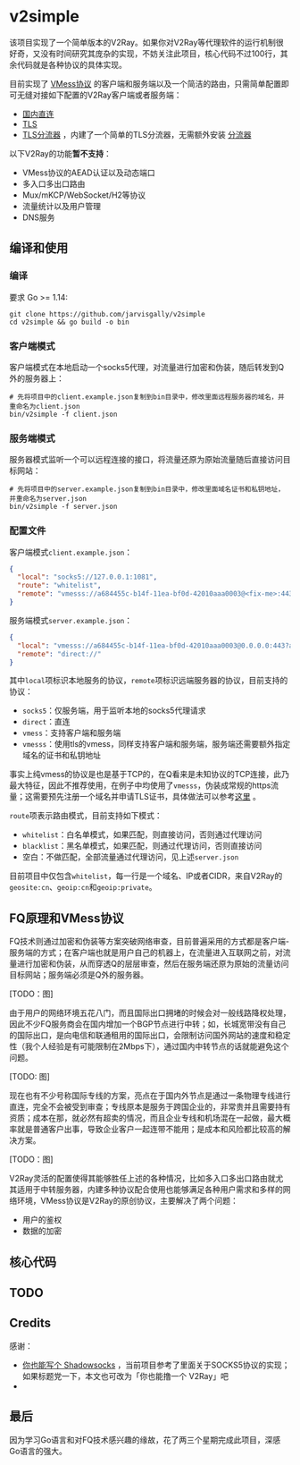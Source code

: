 # v2simple
该项目实现了一个简单版本的V2Ray。如果你对V2Ray等代理软件的运行机制很好奇，又没有时间研究其庞杂的实现，不妨关注此项目，核心代码不过100行，其余代码就是各种协议的具体实现。

目前实现了 [VMess协议]([https://www.v2fly.org/developer/protocols/vmess.html) 的客户端和服务端以及一个简洁的路由，只需简单配置即可无缝对接如下配置的V2Ray客户端或者服务端：
 * [国内直连](https://guide.v2fly.org/basics/routing/cndirect.html)
 * [TLS](https://guide.v2fly.org/advanced/tls.html) 
 * [TLS分流器](https://guide.v2fly.org/advanced/tcp_tls_shunt_proxy.html) ，内建了一个简单的TLS分流器，无需额外安装 [分流器](https://github.com/liberal-boy/tls-shunt-proxy)

以下V2Ray的功能**暂不支持**：
 * VMess协议的AEAD认证以及动态端口
 * 多入口多出口路由
 * Mux/mKCP/WebSocket/H2等协议
 * 流量统计以及用户管理
 * DNS服务


## 编译和使用

### 编译
要求 Go >= 1.14:
```shell script
git clone https://github.com/jarvisgally/v2simple
cd v2simple && go build -o bin
```

### 客户端模式
客户端模式在本地启动一个socks5代理，对流量进行加密和伪装，随后转发到Q外的服务器上：
```shell script
# 先将项目中的client.example.json复制到bin目录中，修改里面远程服务器的域名，并重命名为client.json
bin/v2simple -f client.json
```

### 服务端模式
服务器模式监听一个可以远程连接的接口，将流量还原为原始流量随后直接访问目标网站：
```shell script
# 先将项目中的server.example.json复制到bin目录中，修改里面域名证书和私钥地址，并重命名为server.json
bin/v2simple -f server.json
```

### 配置文件
客户端模式`client.example.json`：
```json
{
  "local": "socks5://127.0.0.1:1081",
  "route": "whitelist",
  "remote": "vmesss://a684455c-b14f-11ea-bf0d-42010aaa0003@<fix-me>:443?alterID=4"
}
```
服务端模式`server.example.json`：
```json
{
  "local": "vmesss://a684455c-b14f-11ea-bf0d-42010aaa0003@0.0.0.0:443?alterID=4&cert=<fix-me>&key=<fix-me>",
  "remote": "direct://"
}
```

其中`local`项标识本地服务的协议，`remote`项标识远端服务器的协议，目前支持的协议：
 * `socks5`：仅服务端，用于监听本地的socks5代理请求
 * `direct`：直连
 * `vmess`：支持客户端和服务端
 * `vmesss`：使用tls的vmess，同样支持客户端和服务端，服务端还需要额外指定域名的证书和私钥地址

事实上纯vmess的协议是也是基于TCP的，在Q看来是未知协议的TCP连接，此乃最大特征，因此不推荐使用，在例子中均使用了`vmesss`，伪装成常规的https流量；这需要预先注册一个域名并申请TLS证书，具体做法可以参考[这里](https://guide.v2fly.org/advanced/tls.html) 。

`route`项表示路由模式，目前支持如下模式：
 * `whitelist`：白名单模式，如果匹配，则直接访问，否则通过代理访问
 * `blacklist`：黑名单模式，如果匹配，则通过代理访问，否则直接访问
 * 空白：不做匹配，全部流量通过代理访问，见上述`server.json`

目前项目中仅包含`whitelist`，每一行是一个域名、IP或者CIDR，来自V2Ray的`geosite:cn`、`geoip:cn`和`geoip:private`。


## FQ原理和VMess协议

FQ技术则通过加密和伪装等方案突破网络审查，目前普遍采用的方式都是客户端-服务端的方式；在客户端也就是用户自己的机器上，在流量进入互联网之前，对流量进行加密和伪装，从而穿透Q的层层审查，然后在服务端还原为原始的流量访问目标网站；服务端必须是Q外的服务器。

[TODO：图]

由于用户的网络环境五花八门，而且国际出口拥堵的时候会对一般线路降权处理，因此不少FQ服务商会在国内增加一个BGP节点进行中转；如，长城宽带没有自己的国际出口，是向电信和联通租用的国际出口，会限制访问国外网站的速度和稳定性（我个人经验是有可能限制在2Mbps下），通过国内中转节点的话就能避免这个问题。

[TODO: 图]

现在也有不少号称国际专线的方案，亮点在于国内外节点是通过一条物理专线进行直连，完全不会被受到审查；专线原本是服务于跨国企业的，非常贵并且需要持有资质；成本在那，就必然有超卖的情况，而且企业专线和机场混在一起做，最大概率就是普通客户出事，导致企业客户一起连带不能用；是成本和风险都比较高的解决方案。

[TODO：图]

V2Ray灵活的配置使得其能够胜任上述的各种情况，比如多入口多出口路由就尤其适用于中转服务器，内建多种协议配合使用也能够满足各种用户需求和多样的网络环境，VMess协议是V2Ray的原创协议，主要解决了两个问题：
 * 用户的鉴权
 * 数据的加密


## 核心代码


## TODO


## Credits

感谢：

 * [你也能写个 Shadowsocks](https://github.com/gwuhaolin/blog/issues/12) ，当前项目参考了里面关于SOCKS5协议的实现；如果标题党一下，本文也可改为「你也能撸一个 V2Ray」吧
 * 


## 最后

因为学习Go语言和对FQ技术感兴趣的缘故，花了两三个星期完成此项目，深感Go语言的强大。